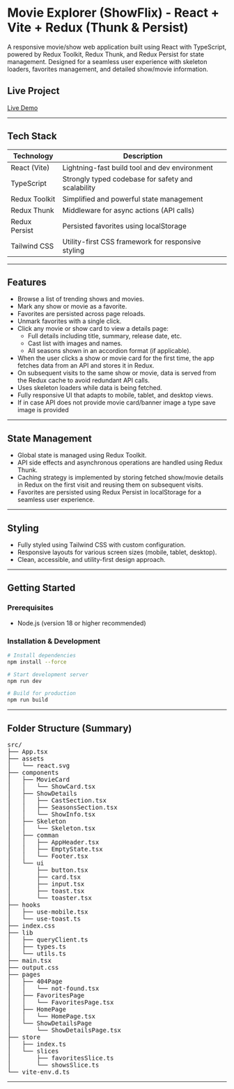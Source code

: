 # Movie Explorer (ShowFlix) - React + Vite + Redux (Thunk & Persist)

A responsive movie/show web application built using React with TypeScript, powered by Redux Toolkit, Redux Thunk, and Redux Persist for state management. Designed for a seamless user experience with skeleton loaders, favorites management, and detailed show/movie information.

## Live Project

[Live Demo](http://xyz.com)

---

## Tech Stack

| Technology         | Description                                                                 |
|--------------------|-----------------------------------------------------------------------------|
| React (Vite)       | Lightning-fast build tool and dev environment                               |
| TypeScript         | Strongly typed codebase for safety and scalability                          |
| Redux Toolkit      | Simplified and powerful state management                                    |
| Redux Thunk        | Middleware for async actions (API calls)                                    |
| Redux Persist      | Persisted favorites using localStorage                                      |
| Tailwind CSS       | Utility-first CSS framework for responsive styling                          |

---

## Features

- Browse a list of trending shows and movies.
- Mark any show or movie as a favorite.
- Favorites are persisted across page reloads.
- Unmark favorites with a single click.
- Click any movie or show card to view a details page:
  - Full details including title, summary, release date, etc.
  - Cast list with images and names.
  - All seasons shown in an accordion format (if applicable).
- When the user clicks a show or movie card for the first time, the app fetches data from an API and stores it in Redux.
- On subsequent visits to the same show or movie, data is served from the Redux cache to avoid redundant API calls.
- Uses skeleton loaders while data is being fetched.
- Fully responsive UI that adapts to mobile, tablet, and desktop views.
- If in case API does not provide movie card/banner image a type save image is provided

---

## State Management

- Global state is managed using Redux Toolkit.
- API side effects and asynchronous operations are handled using Redux Thunk.
- Caching strategy is implemented by storing fetched show/movie details in Redux on the first visit and reusing them on subsequent visits.
- Favorites are persisted using Redux Persist in localStorage for a seamless user experience.

---

## Styling

- Fully styled using Tailwind CSS with custom configuration.
- Responsive layouts for various screen sizes (mobile, tablet, desktop).
- Clean, accessible, and utility-first design approach.

---

## Getting Started

### Prerequisites

- Node.js (version 18 or higher recommended)

### Installation & Development

```bash
# Install dependencies
npm install --force

# Start development server
npm run dev

# Build for production
npm run build

```


---

## Folder Structure (Summary)
<pre>src/
├── App.tsx
├── assets
│   └── react.svg
├── components
│   ├── MovieCard
│   │   └── ShowCard.tsx
│   ├── ShowDetails
│   │   ├── CastSection.tsx
│   │   ├── SeasonsSection.tsx
│   │   └── ShowInfo.tsx
│   ├── Skeleton
│   │   └── Skeleton.tsx
│   ├── comman
│   │   ├── AppHeader.tsx
│   │   ├── EmptyState.tsx
│   │   └── Footer.tsx
│   └── ui
│       ├── button.tsx
│       ├── card.tsx
│       ├── input.tsx
│       ├── toast.tsx
│       └── toaster.tsx
├── hooks
│   ├── use-mobile.tsx
│   └── use-toast.ts
├── index.css
├── lib
│   ├── queryClient.ts
│   ├── types.ts
│   └── utils.ts
├── main.tsx
├── output.css
├── pages
│   ├── 404Page
│   │   └── not-found.tsx
│   ├── FavoritesPage
│   │   └── FavoritesPage.tsx
│   ├── HomePage
│   │   └── HomePage.tsx
│   └── ShowDetailsPage
│       └── ShowDetailsPage.tsx
├── store
│   ├── index.ts
│   └── slices
│       ├── favoritesSlice.ts
│       └── showsSlice.ts
└── vite-env.d.ts
</pre>

---



